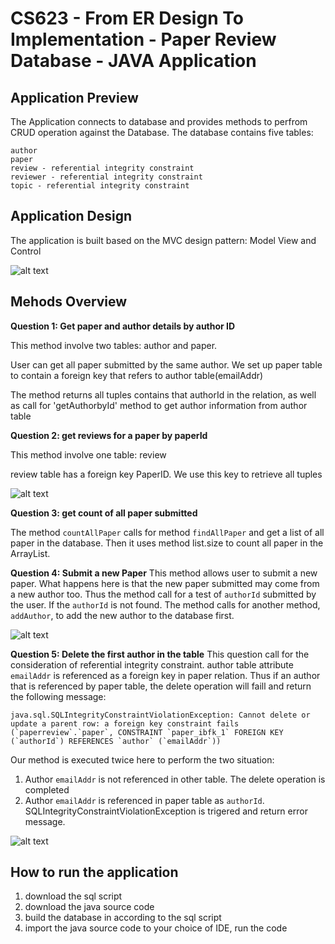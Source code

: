 # CS623 - From ER Design To Implementation - Paper Review Database - JAVA Application

## Application Preview
The Application connects to database and provides methods to perfrom CRUD operation against the Database.
The database contains five tables:
```
author
paper
review - referential integrity constraint
reviewer - referential integrity constraint
topic - referential integrity constraint
```

## Application Design
The application is built based on the MVC design pattern: Model View and Control

![alt text](https://raw.githubusercontent.com/scottsun17/CS623ConferenceReview/master/img/tree.PNG)


## Mehods Overview
**Question 1: Get paper and author details by author ID**

This method involve two tables: author and paper.

User can get all paper submitted by the same author. We set up paper table to contain a foreign key that refers to author table(emailAddr)

The method returns all tuples contains that authorId in the relation, as well as call for 'getAuthorbyId' method to get author information from author table

**Question 2: get reviews for a paper by paperId**

This method involve one table: review

review table has a foreign key PaperID. We use this key to retrieve all tuples

![alt text](https://raw.githubusercontent.com/scottsun17/CS623ConferenceReview/master/img/page.PNG)

**Question 3: get count of all paper submitted**

The method `countAllPaper` calls for method `findAllPaper` and get a list of all paper in the database. Then it uses method list.size to count all paper in the ArrayList.

**Question 4: Submit a new Paper**
This method allows user to submit a new paper. What happens here is that the new paper submitted may come from a new author too. Thus the method call for a test of `authorId` submitted by the user. If the `authorId` is not found. The method calls for another method, `addAuthor`, to add the new author to the database first.

![alt text](https://raw.githubusercontent.com/scottsun17/CS623ConferenceReview/master/img/cmd2.PNG)

**Question 5: Delete the first author in the table**
This question call for the consideration of referential integrity constraint. author table attribute `emailAddr` is referenced as a foreign key in paper relation. Thus if an author that is referenced by paper table, the delete operation will faill and return the following message:

```
java.sql.SQLIntegrityConstraintViolationException: Cannot delete or update a parent row: a foreign key constraint fails (`paperreview`.`paper`, CONSTRAINT `paper_ibfk_1` FOREIGN KEY (`authorId`) REFERENCES `author` (`emailAddr`))
```

Our method is executed twice here to perform the two situation:

1. Author `emailAddr` is not referenced in other table. The delete operation is completed
2. Author `emailAddr` is referenced in paper table as `authorId`. SQLIntegrityConstraintViolationException is trigered and return error message.

![alt text](https://github.com/scottsun17/CS623ConferenceReview/blob/master/img/cmd3.PNG)

## How to run the application
1. download the sql script
2. download the java source code
3. build the database in according to the sql script
4. import the java source code to your choice of IDE, run the code
